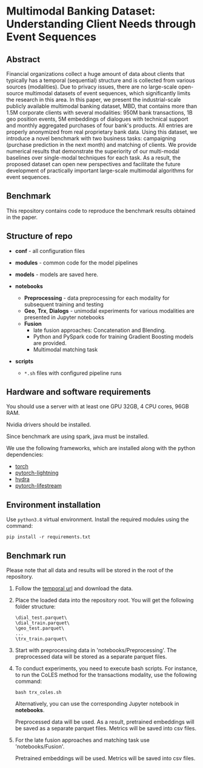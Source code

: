# Multimodal Banking Dataset: Understanding Client Needs through Event Sequences

## Abstract

Financial organizations collect a huge amount of data about clients that typically has a temporal (sequential) structure and is collected from various sources (modalities). Due to privacy issues, there are no large-scale open-source multimodal datasets of event sequences, which significantly limits the research in this area.
In this paper, we present the industrial-scale publicly available multimodal banking dataset, MBD, that contains more than 1.5M corporate clients with several modalities: 950M bank transactions, 1B geo position events, 5M embeddings of dialogues with technical support and monthly aggregated purchases of four bank's products. All entries are properly anonymized from real proprietary bank data. Using this dataset, we introduce a novel benchmark with two business tasks: campaigning (purchase prediction in the next month) and matching of clients. We provide numerical results that demonstrate the superiority of our multi-modal baselines over single-modal techniques for each task. As a result, the proposed dataset can open new perspectives and facilitate the future development of practically important large-scale multimodal algorithms for event sequences. 

## Benchmark

This repository contains code to reproduce the benchmark results obtained in the paper.

## Structure of repo

- **conf** - all configuration files
- **modules** - common code for the model pipelines
- **models** - models are saved here.
- **notebooks** 
    - **Preprocessing** - data preprocessing for each modality for subsequent training and testing
    - **Geo**, **Trx**, **Dialogs** - unimodal experiments for various modalities are presented in Jupyter notebooks
    - **Fusion**
        - late fusion approaches: Concatenation and Blending.
        - Python and PySpark code for training Gradient Boosting models are provided. 
        - Multimodal matching task

- **scripts**  
    - `*.sh` files with configured pipeline runs


## Hardware and software requirements

You should use a server with at least one GPU 32GB, 4 CPU cores, 96GB RAM.


Nvidia drivers should be installed.

Since benchmark are using spark, java must be installed.

We use the following frameworks, which are installed along with the python dependencies:
- [torch](https://pytorch.org/)
- [pytorch-lightning](https://lightning.ai/)
- [hydra](https://hydra.cc/docs/intro/)
- [pytorch-lifestream](https://github.com/dllllb/pytorch-lifestream)

## Environment installation

Use `python3.8` virtual environment. Install the required modules using the command:

```
pip install -r requirements.txt
```

## Benchmark run

Please note that all data and results will be stored in the root of the repository.

1. Follow the [temporal url](https://disk.yandex.ru/d/Pk9Mhx70VnUzbA) and download the data.
2. Place the loaded data into the repository root. You will get the following folder structure:
    ```
    \dial_test.parquet\
    \dial_train.parquet\
    \geo_test.parquet\
    ...
    \trx_train.parquet\
    ```
3. Start with preprocessing data in 'notebooks/Preprocessing'. The preprocessed data will be stored as a separate parquet files.
4. To conduct experiments, you need to execute bash scripts. For instance, to run the CoLES method for the transactions modality, use the following command:
   ```
   bash trx_coles.sh
   ```

   Alternatively, you can use the corresponding Jupyter notebook in **notebooks**.

   Preprocessed data will be used. As a result, pretrained embeddings will be saved as a separate parquet files. Metrics will be saved into csv files.
   
5. For the late fusion approaches and matching task use 'notebooks/Fusion'.

   Pretrained embeddings will be used. Metrics will be saved into csv files.






